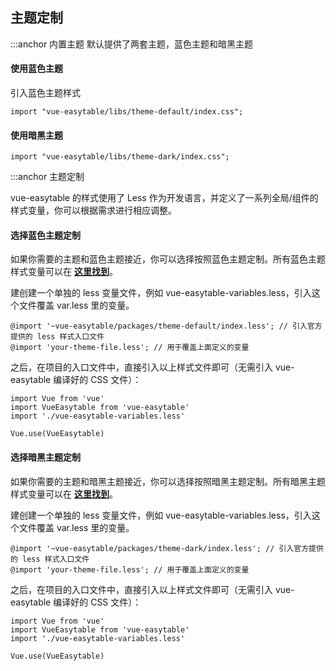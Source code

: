 ## 主题定制

:::anchor 内置主题
默认提供了两套主题，蓝色主题和暗黑主题

#### 使用蓝色主题

引入蓝色主题样式

```
import "vue-easytable/libs/theme-default/index.css";
```

#### 使用暗黑主题

```
import "vue-easytable/libs/theme-dark/index.css";
```

:::anchor 主题定制

vue-easytable 的样式使用了 Less 作为开发语言，并定义了一系列全局/组件的样式变量，你可以根据需求进行相应调整。

#### 选择蓝色主题定制

如果你需要的主题和蓝色主题接近，你可以选择按照蓝色主题定制。所有蓝色主题样式变量可以在 **[这里找到](https://github.com/huangshuwei/vue-easytable/blob/master/packages/theme-default/var.less)**。

建创建一个单独的 less 变量文件，例如 vue-easytable-variables.less，引入这个文件覆盖 var.less 里的变量。

```
@import '~vue-easytable/packages/theme-default/index.less'; // 引入官方提供的 less 样式入口文件
@import 'your-theme-file.less'; // 用于覆盖上面定义的变量
```

之后，在项目的入口文件中，直接引入以上样式文件即可（无需引入 vue-easytable 编译好的 CSS 文件）：

```
import Vue from 'vue'
import VueEasytable from 'vue-easytable'
import './vue-easytable-variables.less'

Vue.use(VueEasytable)
```

#### 选择暗黑主题定制

如果你需要的主题和暗黑主题接近，你可以选择按照暗黑主题定制。所有暗黑主题样式变量可以在 **[这里找到](https://github.com/huangshuwei/vue-easytable/blob/master/packages/theme-dark/var.less)**。

建创建一个单独的 less 变量文件，例如 vue-easytable-variables.less，引入这个文件覆盖 var.less 里的变量。

```
@import '~vue-easytable/packages/theme-dark/index.less'; // 引入官方提供的 less 样式入口文件
@import 'your-theme-file.less'; // 用于覆盖上面定义的变量
```

之后，在项目的入口文件中，直接引入以上样式文件即可（无需引入 vue-easytable 编译好的 CSS 文件）：

```
import Vue from 'vue'
import VueEasytable from 'vue-easytable'
import './vue-easytable-variables.less'

Vue.use(VueEasytable)
```
